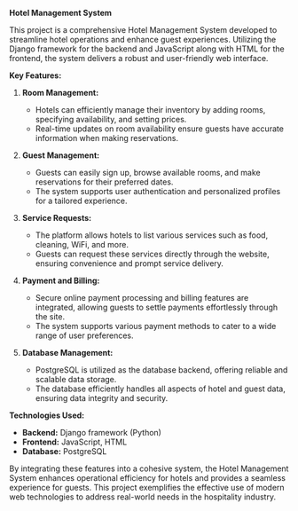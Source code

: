 **Hotel Management System**

This project is a comprehensive Hotel Management System developed to streamline hotel operations and enhance guest experiences. 
Utilizing the Django framework for the backend and JavaScript along with HTML for the frontend, the system delivers a robust and user-friendly web interface.

**Key Features:**

1. **Room Management:**
   - Hotels can efficiently manage their inventory by adding rooms, specifying availability, and setting prices.
   - Real-time updates on room availability ensure guests have accurate information when making reservations.

2. **Guest Management:**
   - Guests can easily sign up, browse available rooms, and make reservations for their preferred dates.
   - The system supports user authentication and personalized profiles for a tailored experience.

3. **Service Requests:**
   - The platform allows hotels to list various services such as food, cleaning, WiFi, and more.
   - Guests can request these services directly through the website, ensuring convenience and prompt service delivery.

4. **Payment and Billing:**
   - Secure online payment processing and billing features are integrated, allowing guests to settle payments effortlessly through the site.
   - The system supports various payment methods to cater to a wide range of user preferences.

5. **Database Management:**
   - PostgreSQL is utilized as the database backend, offering reliable and scalable data storage.
   - The database efficiently handles all aspects of hotel and guest data, ensuring data integrity and security.

**Technologies Used:**

- **Backend:** Django framework (Python)
- **Frontend:** JavaScript, HTML
- **Database:** PostgreSQL

By integrating these features into a cohesive system, the Hotel Management System enhances operational efficiency for hotels and provides a seamless experience for guests. 
This project exemplifies the effective use of modern web technologies to address real-world needs in the hospitality industry.

